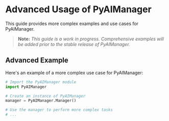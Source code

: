 # Advanced Usage of PyAIManager

This guide provides more complex examples and use cases for PyAIManager.


> **Note:** <i> This guide is a work in progress. Comprehensive examples will be added prior to the stable release of PyAIManager.</i>

## Advanced Example

Here's an example of a more complex use case for PyAIManager:

```python
# Import the PyAIManager module
import PyAIManager

# Create an instance of PyAIManager
manager = PyAIManager.Manager()

# Use the manager to perform more complex tasks
# ...
```
